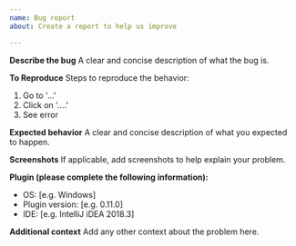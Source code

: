 ```yaml
---
name: Bug report
about: Create a report to help us improve

---
```


**Describe the bug**
A clear and concise description of what the bug is.

**To Reproduce**
Steps to reproduce the behavior:
1. Go to '...'
2. Click on '....'
4. See error

**Expected behavior**
A clear and concise description of what you expected to happen.

**Screenshots**
If applicable, add screenshots to help explain your problem.

**Plugin (please complete the following information):**
 - OS: [e.g. Windows]
 - Plugin version: [e.g. 0.11.0]
 - IDE: [e.g. IntelliJ iDEA 2018.3]

**Additional context**
Add any other context about the problem here.
